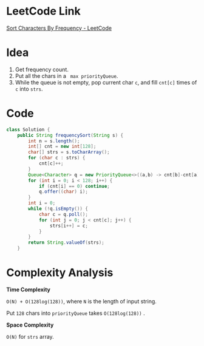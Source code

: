 # LeetCode Link

[Sort Characters By Frequency - LeetCode](https://leetcode.com/problems/sort-characters-by-frequency/description/)

# Idea

1.   Get frequency count.
2.   Put all the chars in a ` max priorityQueue`.
3.   While the queue is not empty, pop current char `c`, and fill `cnt[c]` times of `c` into `strs`.

# Code

```java
class Solution {
    public String frequencySort(String s) {
        int n = s.length();
        int[] cnt = new int[128];
        char[] strs = s.toCharArray();
        for (char c : strs) {
            cnt[c]++;
        }
        Queue<Character> q = new PriorityQueue<>((a,b) -> cnt[b]-cnt[a]);
        for (int i = 0; i < 128; i++) {
            if (cnt[i] == 0) continue;
            q.offer((char) i);
        }
        int i = 0;
        while (!q.isEmpty()) {
            char c = q.poll();
            for (int j = 0; j < cnt[c]; j++) {
                strs[i++] = c;
            }
        }
        return String.valueOf(strs);
    }

```

# Complexity Analysis

**Time Complexity**

`O(N) + O(128log(128))`, where `N` is the length of input string.

Put `128` chars into `priorityQueue` takes `O(128log(128))` .

**Space Complexity**

`O(N)` for `strs` array.

